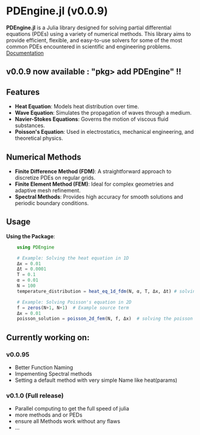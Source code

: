 # PDEngine.jl (v0.0.9)

**PDEngine.jl** is a Julia library designed for solving partial differential equations (PDEs) using a variety of numerical methods. This library aims to provide efficient, flexible, and easy-to-use solvers for some of the most common PDEs encountered in scientific and engineering problems.
[Documentation](https://jakubschwenkbeck.github.io/PDEngine/)

## v0.0.9 now available : "pkg> add PDEngine" !!

## Features

- **Heat Equation**: Models heat distribution over time.
- **Wave Equation**: Simulates the propagation of waves through a medium.
- **Navier-Stokes Equations**: Governs the motion of viscous fluid substances.
- **Poisson's Equation**: Used in electrostatics, mechanical engineering, and theoretical physics.

## Numerical Methods

- **Finite Difference Method (FDM)**: A straightforward approach to discretize PDEs on regular grids.
- **Finite Element Method (FEM)**: Ideal for complex geometries and adaptive mesh refinement.
- **Spectral Methods**: Provides high accuracy for smooth solutions and periodic boundary conditions.

## Usage
**Using the Package**:
```julia
    using PDEngine

    # Example: Solving the heat equation in 1D
    Δx = 0.01
    Δt = 0.0001
    T = 0.1
    α = 0.01
    N = 100
    temperature_distribution = heat_eq_1d_fdm(N, α, T, Δx, Δt) # solving the heat equation with the finite differences method

    # Example: Solving Poisson's equation in 2D
    f = zeros(N+1, N+1)  # Example source term
    Δx = 0.01
    poisson_solution = poisson_2d_fem(N, f, Δx)  # solving the poisson equations with the finite elements method
```

## Currently working on:
### v0.0.95
- Better Function Naming
- Impementing Spectral methods
- Setting a default method with very simple Name like heat(params)
### v0.1.0 (Full release)
- Parallel computing to get the full speed of julia
- more methods and or PEDs
- ensure all Methods work without any flaws
- ...
    
